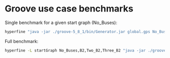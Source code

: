 # Groove use case benchmarks

Single benchmark for a given start graph (No_Buses):
```bash
hyperfine "java -jar ./groove-5_8_1/bin/Generator.jar global.gps No_Buses" --output ./output.txt --export-json stats.json
```

Full benchmark:
```bash
hyperfine -L startGraph No_Buses,B2,Two_B2,Three_B2 "java -jar ./groove-5_8_1/bin/Generator.jar global.gps {startGraph}" --output ./output.txt --export-json stats.json
```